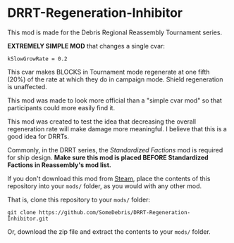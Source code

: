# DRRT-Regeneration-Inhibitor
This mod is made for the Debris Regional Reassembly Tournament series.

**EXTREMELY SIMPLE MOD** that changes a single cvar:

`kSlowGrowRate = 0.2`

This cvar makes BLOCKS in Tournament mode regenerate at one fifth (20%) of the rate at which they do in campaign mode.
Shield regeneration is unaffected.

This mod was made to look more official than a "simple cvar mod" so that participants could more easily find it.

This mod was created to test the idea that decreasing the overall regeneration rate will make damage more meaningful. I believe that this is a good idea for DRRTs.

Commonly, in the DRRT series, the _Standardized Factions_ mod is required for ship design. **Make sure this mod is placed BEFORE Standardized Factions in Reassembly's mod list.**

If you don't download this mod from [Steam](https://steamcommunity.com/sharedfiles/filedetails/?id=2810491105), place the contents of this repository into your `mods/` folder, as you would with any other mod. 

That is, clone this repository to your `mods/` folder:
```
git clone https://github.com/SomeDebris/DRRT-Regeneration-Inhibitor.git
```
Or, download the zip file and extract the contents to your `mods/` folder.
